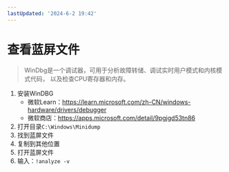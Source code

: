 ```yaml
---
lastUpdated: '2024-6-2 19:42'
---
```


# 查看蓝屏文件

> WinDbg是一个调试器，可用于分析故障转储、调试实时用户模式和内核模式代码，
> 以及检查CPU寄存器和内存。

1. 安装WinDBG
	- 微软Learn：<https://learn.microsoft.com/zh-CN/windows-hardware/drivers/debugger>
	- 微软商店：<https://apps.microsoft.com/detail/9pgjgd53tn86>
2. 打开目录```C:\Windows\Minidump```
3. 找到蓝屏文件
4. 复制到其他位置
5. 打开蓝屏文件
6. 输入：```!analyze -v```